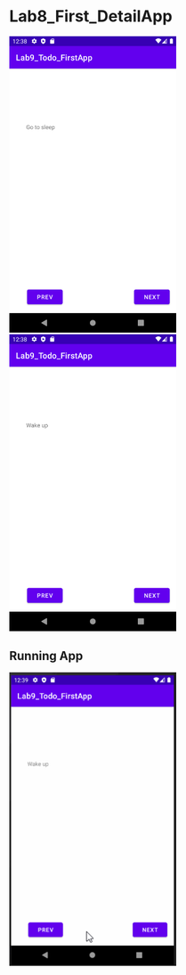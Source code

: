 # Lab8_First_DetailApp


<img src="/TodoFirstIMG/Screenshot_1616093589.png" width=300>


<img src="/TodoFirstIMG/Screenshot_1616093594.png" width=300>


## Running App
<img src="/TodoFirstIMG/TodoFirst1.gif" width=300>



